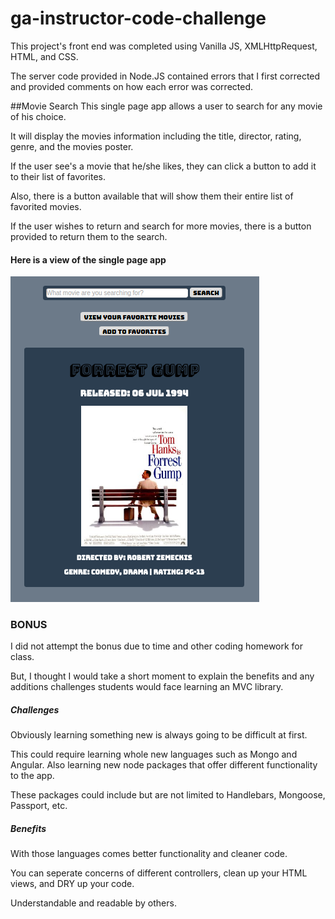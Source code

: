 # ga-instructor-code-challenge

This project's front end was completed using Vanilla JS, XMLHttpRequest, HTML, and CSS.

The server code provided in Node.JS contained errors that I first corrected and provided
comments on how each error was corrected.

##Movie Search
This single page app allows a user to search for any movie of his choice.

It will display the movies information including the title, director, rating, genre, and the movies poster.

If the user see's a movie that he/she likes, they can click a button to add it to their list of favorites.

Also, there is a button available that will show them their entire list of favorited movies.

If the user wishes to return and search for more movies, there is a button provided to return them to the search.


#### Here is a view of the single page app
![movie-search](movie-search.png)

### BONUS
I did not attempt the bonus due to time and other coding homework for class.

But, I thought I would take a short moment to explain the benefits and any additions challenges
students would face learning an MVC library.

##### Challenges
Obviously learning something new is always going to be difficult at first.

This could require learning whole new languages such as Mongo and Angular.
Also learning new node packages that offer different functionality to the app.

These packages could include but are not limited to Handlebars, Mongoose, Passport, etc.

##### Benefits

With those languages comes better functionality and cleaner code.

You can seperate concerns of different controllers, clean up your HTML views, and DRY up your code.

Understandable and readable by others.
